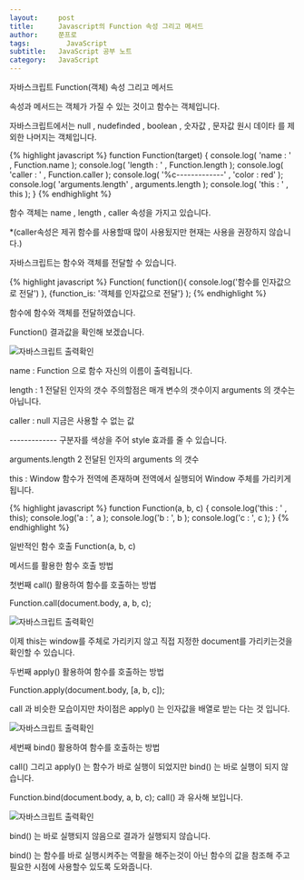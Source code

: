 ```yaml
---
layout:     post
title:      Javascript의 Function 속성 그리고 메서드
author:     쭌프로
tags: 		  JavaScript
subtitle:   JavaScript 공부 노트
category:   JavaScript
---
```

<!-- Start Writing Below in Markdown -->

<div class="box">
  <div class="small-title">자바스크립트 Function(객체) 속성 그리고 메서드</div>
  <p>속성과 메서드는 객체가 가질 수 있는 것이고 함수는 객체입니다.</p>
  <p>자바스크립트에서는 null , nudefinded , boolean , 숫자값 , 문자값 원시 데이타 를 제외한 나머지는 객체입니다.</p>
</div>

<div class="box">
{% highlight javascript %}
  function Function(target) {
    console.log( 'name : ' , Function.name );
    console.log( 'length : ' , Function.length );
    console.log( 'caller : ' , Function.caller );
    console.log( '%c-------------' , 'color : red' );
    console.log( 'arguments.length' , arguments.length );
    console.log( 'this : ' , this );
  }
{% endhighlight %}

<p>함수 객체는 name , length , caller 속성을 가지고 있습니다.</p>
<p>*(caller속성은 제귀 함수를 사용할때 많이 사용됬지만 현재는 사용을 권장하지 않습니다.)</p>
</div>

<div class="box">
  <p>자바스크립트는 함수와 객체를 전달할 수 있습니다.</p>
  
{% highlight javascript %}
Function(
  function(){ console.log('함수를 인자값으로 전달') },
  {function_is: '객체를 인자값으로 전달'}
);
{% endhighlight %}
<p>함수에 함수와 객체를 전달하였습니다.</p>
<p>Function() 결과값을 확인해 보겠습니다.</p>
<div class="img-box">
  <img src="https://alalstjr.github.io/promotes.github.io/img/2018-12-09-1.png" alt="자바스크립트 출력확인" />
</div>
<p>name : Function 으로 함수 자신의 이름이 출력됩니다.</p>
<p>length : 1 전달된 인자의 갯수 주의할점은 매개 변수의 갯수이지 arguments 의 갯수는 아닙니다.</p>
<p>caller : null 지금은 사용할 수 없는 값</p>
<p>------------- 구분자를 색상을 주어 style 효과를 줄 수 있습니다.</p>
<p>arguments.length 2 전달된 인자의 arguments 의 갯수</p>
<p>this :  Window 함수가 전역에 존재하며 전역에서 실행되어 Window 주체를 가리키게 됩니다.</p>
</div>
 
<div class="box">
{% highlight javascript %}
function Function(a, b, c) {
  console.log('this : ' , this);
  console.log('a : ', a );
  console.log('b : ', b );
  console.log('c : ', c );
}
{% endhighlight %}

<p>일반적인 함수 호출 Function(a, b, c)</p>
<p>메서드를 활용한 함수 호출 방법</p>
<p>첫번째 call() 활용하여 함수를 호출하는 방법</p>
<p>Function.call(document.body, a, b, c);</p>
<div class="img-box">
  <img src="https://alalstjr.github.io/promotes.github.io/img/2018-12-09-2.png" alt="자바스크립트 출력확인" />
</div>
<p>이제 this는 window를 주체로 가리키지 않고 직접 지정한 document를 가리키는것을 확인할 수 있습니다.</p>
</div>

<div class="box">
  <p>두번째 apply() 활용하여 함수를 호출하는 방법</p>
  <p>Function.apply(document.body, [a, b, c]);</p>
  <p>call 과 비슷한 모습이지만 차이점은 apply() 는 인자값을 배열로 받는 다는 것 입니다.</p>
<div class="img-box">
  <img src="https://alalstjr.github.io/promotes.github.io/img/2018-12-09-3.png" alt="자바스크립트 출력확인" />
</div>
</div>

<div class="box">
  <p>세번째 bind() 활용하여 함수를 호출하는 방법</p>
  <p>call() 그리고 apply() 는 함수가 바로 실행이 되었지만 bind() 는 바로 실행이 되지 않습니다.</p>
  <p>Function.bind(document.body, a, b, c); call() 과 유사해 보입니다.</p>
<div class="img-box">
  <img src="https://alalstjr.github.io/promotes.github.io/img/2018-12-09-4.png" alt="자바스크립트 출력확인" />
</div>
  <p>bind() 는 바로 실행되지 않음으로 결과가 실행되지 않습니다.</p>
  <p>bind() 는 함수를 바로 실행시켜주는 역활을 해주는것이 아닌 함수의 값을 참조해 주고 필요한 시점에 사용할수 있도록 도와줍니다.</p>
</div>
